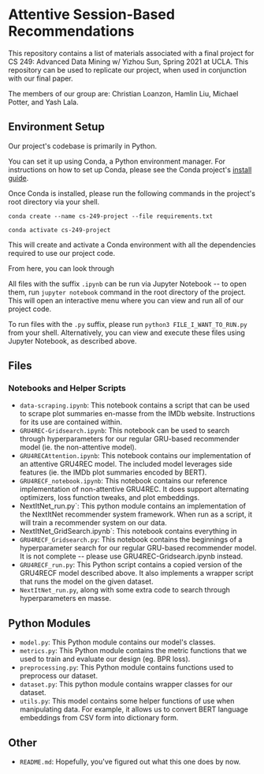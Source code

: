 # Attentive Session-Based Recommendations

This repository contains a list of materials associated with a final project
for CS 249: Advanced Data Mining w/ Yizhou Sun, Spring 2021 at UCLA.
This repository can be used to replicate our project, when used in conjunction
with our final paper.

The members of our group are:
Christian Loanzon, Hamlin Liu, Michael Potter, and Yash Lala.

## Environment Setup

Our project's codebase is primarily in Python.

You can set it up using Conda, a Python environment manager.
For instructions on how to set up Conda, please see the Conda project's
[install guide](https://conda.io/projects/conda/en/latest/user-guide/install/index.html).

Once Conda is installed, please run the following commands in the project's
root directory via your shell.

```
conda create --name cs-249-project --file requirements.txt

conda activate cs-249-project
```

This will create and activate a Conda environment with all the dependencies
required to use our project code.

From here, you can look through

All files with the suffix `.ipynb` can be run via Jupyter Notebook --
to open them, run `jupyter notebook` command in the root directory of the
project. This will open an interactive menu where you can view and run all
of our project code.

To run files with the `.py` suffix, please run `python3
FILE_I_WANT_TO_RUN.py` from your shell. Alternatively, you can view and
execute these files using Jupyter Notebook, as described above.

## Files

### Notebooks and Helper Scripts

- `data-scraping.ipynb`: This notebook contains a script that can be used to
  scrape plot summaries en-masse from the IMDb website. Instructions for its
  use are contained within.
- `GRU4REC-Gridsearch.ipynb`: This notebook can be used to search through
  hyperparameters for our regular GRU-based recommender model (ie. the
  non-attentive model).
- `GRU4RECAttention.ipynb`: This notebook contains our implementation of an
  attentive GRU4REC model. The included model leverages side features
  (ie. the IMDb plot summaries encoded by BERT).
- `GRU4RECF_notebook.ipynb`: This notebook contains our reference
  implementation of non-attentive GRU4REC. It does support alternating
  optimizers, loss function tweaks, and plot embeddings.
- NextItNet_run.py`: This python module contains an implementation of
  the NextItNet recommender system framework. When run as a script, it
  will train a recommender system on our data.
- NextItNet_GridSearch.ipynb`: This notebook contains everything in
- `GRU4RECF_Gridsearch.py`: This notebook contains the beginnings of
  a hyperparameter search for our regular GRU-based recommender model.
  It is not complete -- please use GRU4REC-Gridsearch.ipynb instead.
- `GRU4RECF_run.py`: This Python script contains a copied version of the
  GRU4RECF model described above. It also implements a wrapper script that runs
  the model on the given dataset.
- `NextItNet_run.py`, along with some extra code to search through
  hyperparameters en masse.

## Python Modules

- `model.py`: This Python module contains our model's classes.
- `metrics.py`: This Python module contains the metric functions that we
  used to train and evaluate our design (eg. BPR loss).
- `preprocessing.py`: This Python module contains functions used to
  preprocess our dataset.
- `dataset.py`: This python module contains wrapper classes for our
  dataset.
- `utils.py`: This model contains some helper functions of use when
  manipulating data. For example, it allows us to convert BERT
  language embeddings from CSV form into dictionary form.

## Other

- `README.md`: Hopefully, you've figured out what this one does by now.
